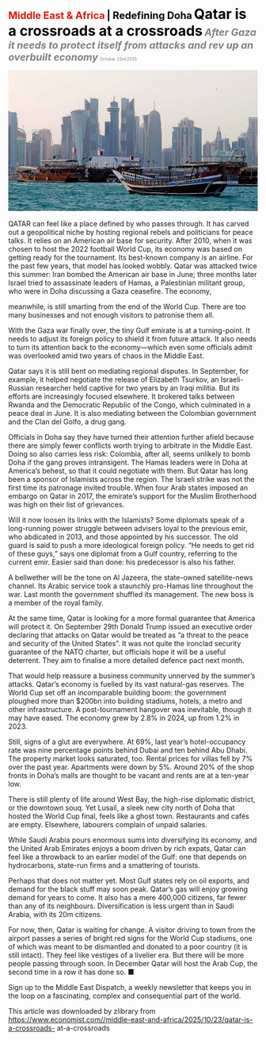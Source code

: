 <span style="color:#E3120B; font-size:14.9pt; font-weight:bold;">Middle East & Africa</span> <span style="color:#000000; font-size:14.9pt; font-weight:bold;">| Redefining Doha</span>
<span style="color:#000000; font-size:21.0pt; font-weight:bold;">Qatar is a crossroads at a crossroads</span>
<span style="color:#808080; font-size:14.9pt; font-weight:bold; font-style:italic;">After Gaza it needs to protect itself from attacks and rev up an overbuilt economy</span>
<span style="color:#808080; font-size:6.2pt;">October 23rd 2025</span>

![](../images/031_Qatar_is_a_crossroads_at_a_crossroads/p0135_img01.jpeg)

QATAR can feel like a place defined by who passes through. It has carved out a geopolitical niche by hosting regional rebels and politicians for peace talks. It relies on an American air base for security. After 2010, when it was chosen to host the 2022 football World Cup, its economy was based on getting ready for the tournament. Its best-known company is an airline. For the past few years, that model has looked wobbly. Qatar was attacked twice this summer: Iran bombed the American air base in June; three months later Israel tried to assassinate leaders of Hamas, a Palestinian militant group, who were in Doha discussing a Gaza ceasefire. The economy,

meanwhile, is still smarting from the end of the World Cup. There are too many businesses and not enough visitors to patronise them all.

With the Gaza war finally over, the tiny Gulf emirate is at a turning-point. It needs to adjust its foreign policy to shield it from future attack. It also needs to turn its attention back to the economy—which even some officials admit was overlooked amid two years of chaos in the Middle East.

Qatar says it is still bent on mediating regional disputes. In September, for example, it helped negotiate the release of Elizabeth Tsurkov, an Israeli- Russian researcher held captive for two years by an Iraqi militia. But its efforts are increasingly focused elsewhere. It brokered talks between Rwanda and the Democratic Republic of the Congo, which culminated in a peace deal in June. It is also mediating between the Colombian government and the Clan del Golfo, a drug gang.

Officials in Doha say they have turned their attention further afield because there are simply fewer conflicts worth trying to arbitrate in the Middle East. Doing so also carries less risk: Colombia, after all, seems unlikely to bomb Doha if the gang proves intransigent. The Hamas leaders were in Doha at America’s behest, so that it could negotiate with them. But Qatar has long been a sponsor of Islamists across the region. The Israeli strike was not the first time its patronage invited trouble. When four Arab states imposed an embargo on Qatar in 2017, the emirate’s support for the Muslim Brotherhood was high on their list of grievances.

Will it now loosen its links with the Islamists? Some diplomats speak of a long-running power struggle between advisers loyal to the previous emir, who abdicated in 2013, and those appointed by his successor. The old guard is said to push a more ideological foreign policy. “He needs to get rid of these guys,” says one diplomat from a Gulf country, referring to the current emir. Easier said than done: his predecessor is also his father.

A bellwether will be the tone on Al Jazeera, the state-owned satellite-news channel. Its Arabic service took a staunchly pro-Hamas line throughout the war. Last month the government shuffled its management. The new boss is a member of the royal family.

At the same time, Qatar is looking for a more formal guarantee that America will protect it. On September 29th Donald Trump issued an executive order declaring that attacks on Qatar would be treated as “a threat to the peace and security of the United States”. It was not quite the ironclad security guarantee of the NATO charter, but officials hope it will be a useful deterrent. They aim to finalise a more detailed defence pact next month.

That would help reassure a business community unnerved by the summer’s attacks. Qatar’s economy is fuelled by its vast natural-gas reserves. The World Cup set off an incomparable building boom: the government ploughed more than $200bn into building stadiums, hotels, a metro and other infrastructure. A post-tournament hangover was inevitable, though it may have eased. The economy grew by 2.8% in 2024, up from 1.2% in 2023.

Still, signs of a glut are everywhere. At 69%, last year’s hotel-occupancy rate was nine percentage points behind Dubai and ten behind Abu Dhabi. The property market looks saturated, too. Rental prices for villas fell by 7% over the past year. Apartments were down by 5%. Around 20% of the shop fronts in Doha’s malls are thought to be vacant and rents are at a ten-year low.

There is still plenty of life around West Bay, the high-rise diplomatic district, or the downtown souq. Yet Lusail, a sleek new city north of Doha that hosted the World Cup final, feels like a ghost town. Restaurants and cafés are empty. Elsewhere, labourers complain of unpaid salaries.

While Saudi Arabia pours enormous sums into diversifying its economy, and the United Arab Emirates enjoys a boom driven by rich expats, Qatar can feel like a throwback to an earlier model of the Gulf: one that depends on hydrocarbons, state-run firms and a smattering of tourists.

Perhaps that does not matter yet. Most Gulf states rely on oil exports, and demand for the black stuff may soon peak. Qatar’s gas will enjoy growing demand for years to come. It also has a mere 400,000 citizens, far fewer than any of its neighbours. Diversification is less urgent than in Saudi Arabia, with its 20m citizens.

For now, then, Qatar is waiting for change. A visitor driving to town from the airport passes a series of bright red signs for the World Cup stadiums, one of which was meant to be dismantled and donated to a poor country (it is still intact). They feel like vestiges of a livelier era. But there will be more people passing through soon. In December Qatar will host the Arab Cup, the second time in a row it has done so. ■

Sign up to the Middle East Dispatch, a weekly newsletter that keeps you in the loop on a fascinating, complex and consequential part of the world.

This article was downloaded by zlibrary from https://www.economist.com//middle-east-and-africa/2025/10/23/qatar-is-a-crossroads- at-a-crossroads